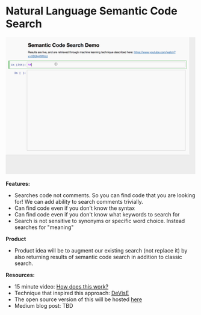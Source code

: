 # Natural Language Semantic Code Search


![Alt Text](./gifs/Natural_Language_Code_Search_Demo.gif)

**Features:**

 - Searches code not comments. So you can find code that you are looking for!  We can add ability to search comments trivially.  
 - Can find code even if you don't know the syntax
 - Can find code even if you don't know what keywords to search for
 - Search is not sensitive to synonyms or specific word choice. Instead searches for "meaning"

**Product**
 - Product idea will be to augment our existing search (not replace it) by also returning results of semantic code search in addition to classic search.   

**Resources:**

- 15 minute video: [How does this work?](https://youtu.be/nSQIyqtWroU)
- Technique that inspired this approach: [DeVisE](http://papers.nips.cc/paper/5204-devise-a-deep-visual-semantic-embedding-model.pdf)
- The open source version of this will be hosted [here](https://github.com/hamelsmu/code_search)
- Medium blog post: TBD
